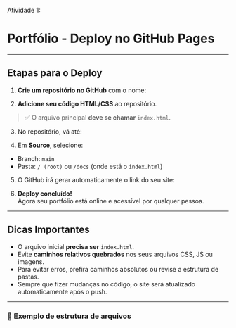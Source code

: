 Atividade 1:


# Portfólio - Deploy no GitHub Pages



---

##  Etapas para o Deploy

1. **Crie um repositório no GitHub** com o nome:


2. **Adicione seu código HTML/CSS** ao repositório.  
> ✅ O arquivo principal **deve se chamar** `index.html`.

3. No repositório, vá até:


4. Em **Source**, selecione:

- Branch: `main`
- Pasta: `/ (root)` ou `/docs` (onde está o `index.html`)

5. O GitHub irá gerar automaticamente o link do seu site:


6.  **Deploy concluído!**  
Agora seu portfólio está online e acessível por qualquer pessoa.

---

##  Dicas Importantes

- O arquivo inicial **precisa ser** `index.html`.
- Evite **caminhos relativos quebrados** nos seus arquivos CSS, JS ou imagens.
- Para evitar erros, prefira caminhos absolutos ou revise a estrutura de pastas.
- Sempre que fizer mudanças no código, o site será atualizado automaticamente após o push.

---

### 📁 Exemplo de estrutura de arquivos

